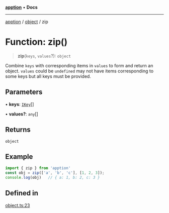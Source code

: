 [**apption**](../../README.md) • **Docs**

***

[apption](../../modules.md) / [object](../README.md) / zip

# Function: zip()

> **zip**(`keys`, `values`?): `object`

Combine `keys` with corresponding items in `values` to form and return an object.
`values` could be `undefined` may not have items corresponding to some keys but 
all keys must be provided.

## Parameters

• **keys**: [`IKey`](../../action/type-aliases/IKey.md)[]

• **values?**: `any`[]

## Returns

`object`

## Example

```ts
import { zip } from 'apption'
const obj = zip(['a', 'b', 'c'], [1, 2, 3]);   
console.log(obj)   // { a: 1, b: 2, c: 3 }
```

## Defined in

[object.ts:23](https://github.com/mksunny1/apption/blob/3f2288c24fed7fc1effebf2fdac51656d2dda91c/src/object.ts#L23)
